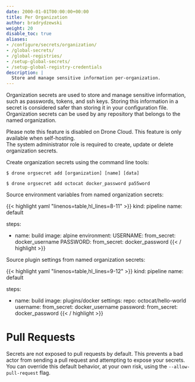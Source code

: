 ```yaml
---
date: 2000-01-01T00:00:00+00:00
title: Per Organization
author: bradrydzewski
weight: 20
disable_toc: true
aliases:
- /configure/secrets/organization/
- /global-secrets/
- /global-registries/
- /setup-global-secrets/
- /setup-global-registry-credentials
description: |
  Store and manage sensitive information per-organization.
---
```


Organization secrets are used to store and manage sensitive information, such as passwords, tokens, and ssh keys. Storing this information in a secret is considered safer than storing it in your configuration file. Organization secrets can be used by any repository that belongs to the named organization.

<div class="alert alert-no-cloud">
Please note this feature is disabled on Drone Cloud. This feature is only available when self-hosting.
</div>

<div class="alert alert-warn">
The system administrator role is required to create, update or delete organization secrets.
</div>

Create organization secrets using the command line tools:

```
$ drone orgsecret add [organization] [name] [data]
```

```
$ drone orgsecret add octocat docker_password pa55word
```

Source environment variables from named organization secrets:

{{< highlight yaml "linenos=table,hl_lines=8-11" >}}
kind: pipeline
name: default

steps:
- name: build
  image: alpine
  environment:
    USERNAME:
      from_secret: docker_username
    PASSWORD:
      from_secret: docker_password
{{< / highlight >}}

Source plugin settings from named organization secrets:

{{< highlight yaml "linenos=table,hl_lines=9-12" >}}
kind: pipeline
name: default

steps:
- name: build
  image: plugins/docker
  settings:
    repo: octocat/hello-world
    username:
      from_secret: docker_username
    password:
      from_secret: docker_password
{{< / highlight >}}

# Pull Requests

Secrets are not exposed to pull requests by default. This prevents a bad actor from sending a pull request and attempting to expose your secrets. You can override this default behavior, at your own risk, using the `--allow-pull-request` flag.